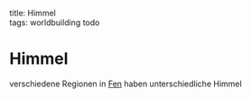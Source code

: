 title: Himmel  
tags: worldbuilding todo  
# Himmel

verschiedene Regionen in [Fen](3d10f) haben unterschiedliche Himmel